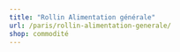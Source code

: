 ```yaml
---
title: "Rollin Alimentation générale"
url: /paris/rollin-alimentation-generale/
shop: commodité
---
```


